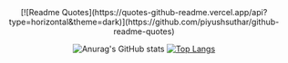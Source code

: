 <div id="header" align="center">
  [![Readme Quotes](https://quotes-github-readme.vercel.app/api?type=horizontal&theme=dark)](https://github.com/piyushsuthar/github-readme-quotes)
  
  ![Anurag's GitHub stats](https://github-readme-stats.vercel.app/api?username=TimoxGagarin&show_icons=true&theme=transparent&hide_border=true&layout=compact)
  [![Top Langs](https://github-readme-stats.vercel.app/api/top-langs/?username=TimoxGagarin&theme=transparent&hide_border=true&layout=compact)](https://github.com/t1coz)
  
  <img src="https://komarev.com/ghpvc/?username=TimoxGagarin&style=flat-square&color=blue" alt=""/>
</div>

